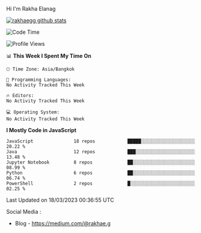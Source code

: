 Hi I'm Rakha Elanag


[![rakhaegg github stats](https://github-readme-stats.vercel.app/api?username=rakhaegg)](https://github.com/rakhaegg/rakhaegg)




<!--START_SECTION:waka-->
![Code Time](http://img.shields.io/badge/Code%20Time-1%2C200%20hrs%2010%20mins-blue)

![Profile Views](http://img.shields.io/badge/Profile%20Views-0-blue)

📊 **This Week I Spent My Time On** 

```text
🕑︎ Time Zone: Asia/Bangkok

💬 Programming Languages: 
No Activity Tracked This Week

🔥 Editors: 
No Activity Tracked This Week

💻 Operating System: 
No Activity Tracked This Week
```

**I Mostly Code in JavaScript** 

```text
JavaScript               18 repos            █████░░░░░░░░░░░░░░░░░░░░   20.22 % 
Java                     12 repos            ███░░░░░░░░░░░░░░░░░░░░░░   13.48 % 
Jupyter Notebook         8 repos             ██░░░░░░░░░░░░░░░░░░░░░░░   08.99 % 
Python                   6 repos             ██░░░░░░░░░░░░░░░░░░░░░░░   06.74 % 
PowerShell               2 repos             █░░░░░░░░░░░░░░░░░░░░░░░░   02.25 % 
```




 Last Updated on 18/03/2023 00:36:55 UTC
<!--END_SECTION:waka-->

Social Media : 
- Blog - https://medium.com/@rakhae.g

